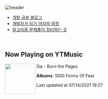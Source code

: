 ![header](https://capsule-render.vercel.app/api?type=waving&color=timeGradient&height=200&section=header&text=Mooneeᕕ(ᐛ)ᕗ&fontSize=40&animation=fadeIn)
- [개발 공부 블로그](https://mooneedev.netlify.app/)
- [개발자가 되기 까지의 여정](https://www.notion.so/mooneedev/4a78cf4af0a74c26a5880871ada05ddb)
- [알고리즘 문제풀이 정리하는 곳](https://www.notion.so/mooneedev/Algorithms-f47ea3f7bcd7444d834bcf6ce8c1cf78)

<br/>


## Now Playing on YTMusic

[<img align="left" width="100" src="https://lh3.googleusercontent.com/Pp-hXL5Lu9Z3-yUYO0wOv37BVNGYP1IU5yGnW6zK9EFG7Ksr6pezIQMk2LqovtDTLkFXhZFpDuiPmhU">](https://music.youtube.com/watch?v=fwwguRYfRQA)

Sia - Burn the Pages

**Albums**: 1000 Forms Of Fear

Last updated at 07/14/2021 19:27
